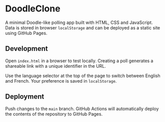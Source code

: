 # DoodleClone

A minimal Doodle-like polling app built with HTML, CSS and JavaScript. Data is stored in browser `localStorage` and can be deployed as a static site using GitHub Pages.

## Development

Open `index.html` in a browser to test locally. Creating a poll generates a shareable link with a unique identifier in the URL.

Use the language selector at the top of the page to switch between English and French. Your preference is saved in `localStorage`.

## Deployment

Push changes to the `main` branch. GitHub Actions will automatically deploy the contents of the repository to GitHub Pages.
